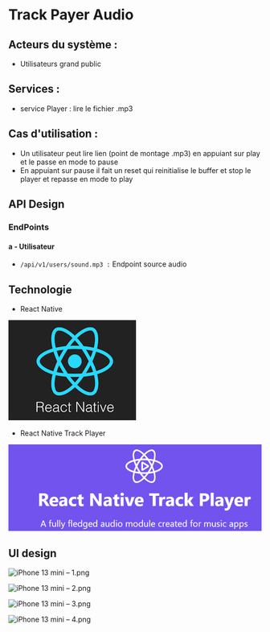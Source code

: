 # Track Payer Audio

## Acteurs du système :

- Utilisateurs grand public

## Services :

- service Player : lire le fichier .mp3

## Cas d'utilisation :
- Un utilisateur peut lire lien (point de montage .mp3) en appuiant sur play et le passe en mode to pause
- En appuiant sur pause il fait un reset qui reinitialise le buffer et stop le player et repasse en mode to play

## API Design
### EndPoints
#### a - Utilisateur
- `/api/v1/users/sound.mp3 :` Endpoint source audio

## Technologie
- React Native

![react native.png](resources%2Freact%20native.png)

- React Native Track Player

![react native track player.png](resources%2Freact%20native%20track%20player.png)

## UI design

![iPhone 13 mini – 1.png](resources%2FiPhone%2013%20mini%20%96%201.png)

![iPhone 13 mini – 2.png](resources%2FiPhone%2013%20mini%20%96%202.png)

![iPhone 13 mini – 3.png](resources%2FiPhone%2013%20mini%20%96%203.png)

![iPhone 13 mini – 4.png](resources%2FiPhone%2013%20mini%20%96%204.png)